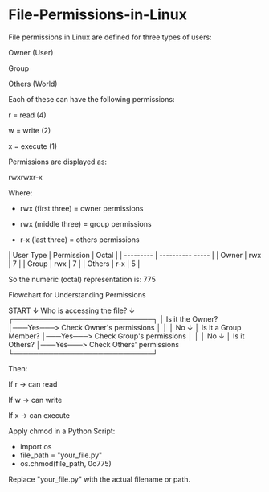 # File-Permissions-in-Linux
File permissions in Linux are defined for three types of users:

Owner (User)

Group

Others (World)

Each of these can have the following permissions:

r = read (4)

w = write (2)

x = execute (1)

Permissions are displayed as:

rwxrwxr-x

Where:

- rwx (first three) = owner permissions

- rwx (middle three) = group permissions

- r-x (last three) = others permissions

| User Type | Permission | Octal |
| --------- | ----------  -----  |
| Owner     | rwx        | 7     |
| Group     | rwx        | 7     |
| Others    | r-x        | 5     |

So the numeric (octal) representation is: 775

Flowchart for Understanding Permissions

START
  ↓
Who is accessing the file?
  ↓
┌────────────────────────────┐
│ Is it the Owner?           │───Yes───> Check Owner's permissions
│                            │
│             No             ↓
│ Is it a Group Member?      │───Yes───> Check Group's permissions
│                            │
│             No             ↓
│ Is it Others?              │───Yes───> Check Others' permissions
└────────────────────────────┘

Then:

If r → can read

If w → can write

If x → can execute

Apply chmod in a Python Script:

- import os
- file_path = "your_file.py"
- os.chmod(file_path, 0o775)

Replace "your_file.py" with the actual filename or path.


